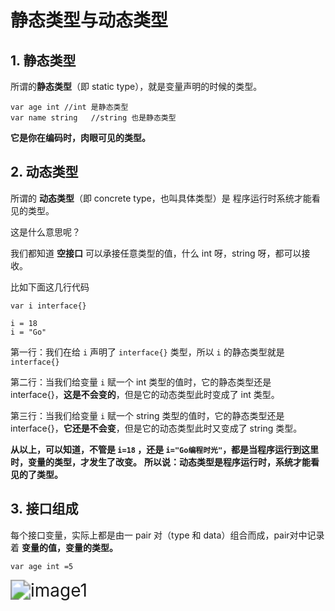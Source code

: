 # 静态类型与动态类型

## 1. 静态类型

所谓的**静态类型**（即 static type），就是变量声明的时候的类型。

```
var age int //int 是静态类型
var name string   //string 也是静态类型
```

**它是你在编码时，肉眼可见的类型。**

## 2. 动态类型

所谓的 **动态类型**（即 concrete type，也叫具体类型）是 程序运行时系统才能看见的类型。

这是什么意思呢？

我们都知道 **空接口** 可以承接任意类型的值，什么 int 呀，string 呀，都可以接收。

比如下面这几行代码

```
var i interface{}

i = 18
i = "Go"
```

第一行：我们在给 `i` 声明了 `interface{}` 类型，所以 `i` 的静态类型就是 `interface{}`

第二行：当我们给变量 `i` 赋一个 int 类型的值时，它的静态类型还是 interface{}，**这是不会变的**，但是它的动态类型此时变成了 int 类型。

第三行：当我们给变量 `i` 赋一个 string 类型的值时，它的静态类型还是 interface{}，**它还是不会变**，但是它的动态类型此时又变成了 string 类型。

**从以上，可以知道，不管是 `i=18` ，还是 `i="Go编程时光"`，都是当程序运行到这里时，变量的类型，才发生了改变。** **所以说：动态类型是程序运行时，系统才能看见的了类型。**

## 3. 接口组成

每个接口变量，实际上都是由一 pair 对（type 和 data）组合而成，pair对中记录着 **变量的值，变量的类型。**

```
var age int =5
```

<img src="http://image.iswbm.com/20200610235106.png" alt="image1" style="zoom:200%;" />